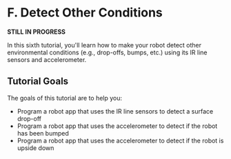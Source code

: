# F. Detect Other Conditions

**STILL IN PROGRESS**

In this sixth tutorial, you'll learn how to make your robot detect other environmental conditions \(e.g., drop-offs, bumps, etc.\) using its IR line sensors and accelerometer.

## Tutorial Goals <a id="tutorial-goals"></a>

The goals of this tutorial are to help you:

* Program a robot app that uses the IR line sensors to detect a surface drop-off
* Program a robot app that uses the accelerometer to detect if the robot has been bumped
* Program a robot app that uses the accelerometer to detect if the robot is upside down




